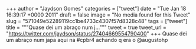 
+++
author = "Jaydson Gomes"
categories = ["tweet"]
date = "Tue Jan 18 16:39:17 +0000 2011"
draft = false
image = "No media found for this Tweet"
slug = "571049e52289119cc1be4733c4307f57d8328c48"
tags = ["tweet"]
title = """Quase dei um abraço num j..."""
tweet = true
tweet_url = "https://twitter.com/jaydson/status/27404669554790400"
+++
Quase dei um abraço num japa aqui na #cpbr4 achando q era o @augustohp
